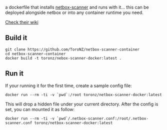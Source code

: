 a dockerfile that installs [netbox-scanner](https://github.com/forkd/netbox-scanner) and runs with it... this can be deployed alongside netbox or into any container runtime you need.

[Check their wiki](https://pypi.org/project/netbox-scanner/)

## Build it

```
git clone https://github.com/ToroNZ/netbox-scanner-container
cd netbox-scanner-container
docker build -t toronz/nebox-scanner-docker:latest .
```

## Run it

If your running it for the first time, create a sample config file:

```docker run --rm -ti -v `pwd`:/root toronz/netbox-scanner-docker:latest```

This will drop a hidden file under your current directory. After the config is set, you can mounted it as follow:

```docker run --rm -ti -v `pwd`/.netbox-scanner.conf:/root/.netbox-scanner.conf toronz/netbox-scanner-docker:latest```
